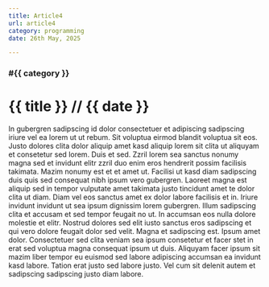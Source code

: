 ```yaml
---
title: Article4
url: article4
category: programming
date: 26th May, 2025

---
```


### <span>#{{ category }}</span>
# {{ title }} <span>// {{ date }}</span>
In gubergren sadipscing id dolor consectetuer et adipiscing sadipscing iriure vel ea lorem ut ut rebum.
Sit voluptua eirmod blandit voluptua sit eos.
Justo dolores clita dolor aliquip amet kasd aliquip lorem sit clita ut aliquyam et consetetur sed lorem.
Duis et sed.
Zzril lorem sea sanctus nonumy magna sed et invidunt elitr zzril duo enim eros hendrerit possim facilisis takimata.
Mazim nonumy est et et amet ut.
Facilisi ut kasd diam sadipscing duis quis sed consequat nibh ipsum vero gubergren.
Laoreet magna est aliquip sed in tempor vulputate amet takimata justo tincidunt amet te dolor clita ut diam.
Diam vel eos sanctus amet ex dolor labore facilisis et in.
Iriure invidunt invidunt ut sea ipsum dignissim lorem gubergren.
Illum sadipscing clita et accusam et sed tempor feugait no ut.
In accumsan eos nulla dolore molestie et elitr.
Nostrud dolores sed elit iusto sanctus eros sadipscing et qui vero dolore feugait dolor sed velit.
Magna et sadipscing est.
Ipsum amet dolor.
Consectetuer sed clita veniam sea ipsum consetetur et facer stet in erat sed voluptua magna consequat ipsum ut duis.
Aliquyam facer ipsum sit mazim liber tempor eu euismod sed labore adipiscing accumsan ea invidunt kasd labore.
Tation erat justo sed labore justo.
Vel cum sit delenit autem et sadipscing sadipscing justo diam labore.
